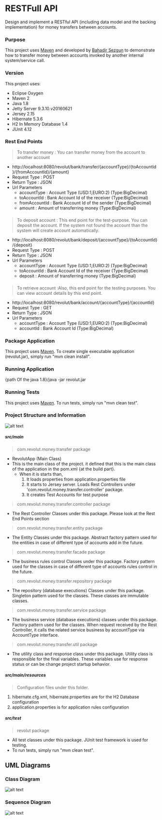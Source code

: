 # RESTFull API
Design and implement a RESTful API (including data model and the backing implementation) for money
transfers between accounts.

### Purpose
This project uses [Maven](https://maven.apache.org/) and developed by [Bahadir Sezgun](https://www.linkedin.com/in/bsezgun/) to demonstrate how to transfer money between accounts invoked by another internal system/service call.

### Version
This project uses:
- Eclipse Oxygen
- Maven 2
- Java 1.8
- Jetty Server 9.3.10.v20160621
- Jersey 2.15
- Hibernate 5.3.6
- H2 In Memory Database 1.4
- JUnit 4.12
 
### Rest End Points
> To transfer money : You can transfer money from the account to another account
  - http://localhost:8080/revolut/bank/transfer/{accountType}/{toAccountId}/{fromAccountId}/{amount}
  -  Request Type : POST
  -  Return Type  : JSON
  -  Url Parameters
     - accountType : Account Type (USD:1,EURO:2) (Type:BigDecimal)
     - toAccountId : Bank Account Id of the receiver (Type:BigDecimal)
     - fromAccountId : Bank Account Id of the sender (Type:BigDecimal)
     - amount : Amount of transferring money (Type:BigDecimal)
###
> To deposit account : This end point for the test-purpose. You can deposit the account. If the system not found the account than the system will create account automatically.  
  -  http://localhost:8080/revolut/bank/deposit/{accountType}/{toAccountId}/{deposit} 
  -  Request Type : POST
  -  Return Type  : JSON
  -  Url Parameters
      - accountType : Account Type (USD:1,EURO:2) (Type:BigDecimal)
      - toAccountId : Bank Account Id of the receiver (Type:BigDecimal) 
      - deposit : Amount of transferring money (Type:BigDecimal)

###
> To retrieve account :Also, this end point for the testing purposes. You can view account details by this end point. 
  -  http://localhost:8080/revolut/bank/account/{accountType}/{accountId} 
  -  Request Type : GET
  -  Return Type  : JSON
  -  Url Parameters
      	- accountType : Account Type (USD:1,EURO:2) (Type:BigDecimal)
    	- accountId : Bank Account Id  (Type:BigDecimal)  
    
### Package Application
This project uses [Maven](https://maven.apache.org/).
To create single executable application (revolut.jar), simply run "mvn clean install".

### Running Application
{path Of the java 1.8}/java -jar revolut.jar

### Running Tests
This project uses [Maven](https://maven.apache.org/).
To run tests, simply run "mvn clean test".

### Project Structure and Information
	
![alt text](https://github.com/bsezgun/revolut/blob/master/revolut/src/main/resources/imgs/project_structure.PNG)

##### src/main	
> com.revolut.money.transfer package
- RevolutApp (Main Class)
- This is the main class of the project. it defined that this is the main class of the application in the pom.xml {at the build part}.
	- When it is starts than, 
		1. It loads properties from application.properties file
		2. It starts to Jersey server. Loads Rest Controllers under 'com.revolut.money.transfer.controller' package.
		3. It creates Test Accounts for test purpose
		    
> com.revolut.money.transfer.controller package
- The Rest Controller Classes under this package. Please look at the Rest End Points section
		
> com.revolut.money.transfer.entity package
- The Entity Classes under this package. Abstract factory pattern used for the entities in case of different type of accounts add in the future.

> com.revolut.money.transfer.facade package
- The business rules control Classes under this package. Factory pattern used for the classes in case of different type of accounts rules control in the future.
		
> com.revolut.money.transfer.repository package
- The repository (database executions) Classes under this package. Singleton pattern used for the classes. These classes are immutable classes.
			
> com.revolut.money.transfer.service package
- The business service (database executions) classes under this package. Factory pattern used for the classes. When request received by the Rest Controller, it calls the related service business by accountType via AccountType interface.
		
> com.revolut.money.transfer.util package
- The utility class and response class  under this package. Utility class is responsible for the final variables. These variables use for response status or can be change project startup behavior.
		 
##### src/main/resources
> Configuration files under this folder. 
1. hibernate.cfg.xml, hibernate.properties are for the H2 Database configuration 
2. application.properties is for application rules configuration
	
#####  src/test
> revolut package
- All test classes under this package. JUnit test framework is used for testing.	
- To run tests, simply run "mvn clean test".	

## UML Diagrams
### Class Diagram
![alt text](https://github.com/bsezgun/revolut/blob/master/revolut/src/main/resources/imgs/class_diagram.jpg)
### Sequence Diagram
![alt text](https://github.com/bsezgun/revolut/blob/master/revolut/src/main/resources/imgs/sequence_diagram.jpg)
